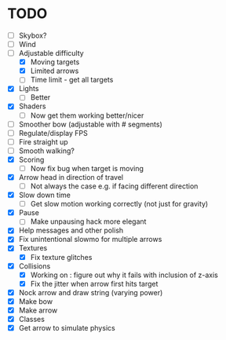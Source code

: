# TODO
- [ ] Skybox?
- [ ] Wind
- [ ] Adjustable difficulty
  - [x] Moving targets
  - [x] Limited arrows
  - [ ] Time limit - get all targets
- [x] Lights
  - [ ] Better
- [x] Shaders
  - [ ] Now get them working better/nicer
- [ ] Smoother bow (adjustable with # segments)
- [ ] Regulate/display FPS
- [ ] Fire straight up
- [ ] Smooth walking?
- [x] Scoring
  - [ ] Now fix bug when target is moving
- [x] Arrow head in direction of travel
  - [ ] Not always the case e.g. if facing different direction
- [x] Slow down time
  - [ ] Get slow motion working correctly (not just for gravity)
- [x] Pause
  - [ ] Make unpausing hack more elegant
- [x] Help messages and other polish
- [x] Fix unintentional slowmo for multiple arrows
- [x] Textures
  - [x] Fix texture glitches
- [x] Collisions
  - [x] Working on : figure out why it fails with inclusion of z-axis
  - [x] Fix the jitter when arrow first hits target
- [x] Nock arrow and draw string (varying power)
- [x] Make bow
- [x] Make arrow
- [x] Classes
- [x] Get arrow to simulate physics
